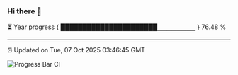 ### Hi there 👋

⏳ Year progress { ██████████████████████▁▁▁▁▁▁▁▁ } 76.48 %

---

⏰ Updated on Tue, 07 Oct 2025 03:46:45 GMT

![Progress Bar CI](https://github.com/IshwaranRudhara/GIT-ACTION/workflows/Progress%20Bar%20CI/badge.svg)
